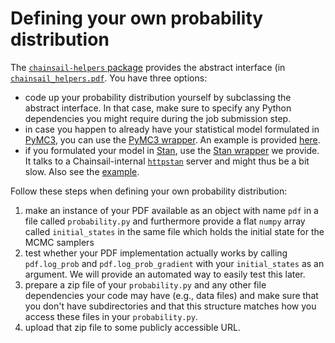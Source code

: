 # Defining your own probability distribution

The [`chainsail-helpers` package](./chainsail_helpers/README.md) provides the abstract interface (in [`chainsail_helpers.pdf`](./chainsail_helpers/chainsail_helpers/pdf/__init__.py). You have three options:
   - code up your probability distribution yourself by subclassing the abstract interface. In that case, make sure to specify any Python dependencies you might require during the job submission step.
   - in case you happen to already have your statistical model formulated in [PyMC3](https://docs.pymc.io), you can use the [PyMC3 wrapper](./chainsail_helpers/chainsail_helpers/pdf/pymc3/__init__.py). An example is provided [here](./examples/pymc3-mixture/probability.py).
   - if you formulated your model in [Stan](https://mc-stan.org), use the [Stan wrapper](./chainsail_helpers/chainsail_helpers/pdf/stan/__init__.py) we provide. It talks to a Chainsail-internal [`httpstan`](https://github.com/stan-dev/httpstan) server and might thus be a bit slow. Also see the [example](./examples/stan-mixture/probability.py).

Follow these steps when defining your own probability distribution:
1. make an instance of your PDF available as an object with name `pdf` in a file called `probability.py` and furthermore provide a flat `numpy` array called `initial_states` in the same file which holds the initial state for the MCMC samplers
2. test whether your PDF implementation actually works by calling `pdf.log_prob` and `pdf.log_prob_gradient` with your `initial_states` as an argument. We will provide an automated way to easily test this later.
3. prepare a zip file of your `probability.py` and any other file dependencies your code may have (e.g., data files) and make sure that you don't have subdirectories and that this structure matches how you access these files in your `probability.py`.
4. upload that zip file to some publicly accessible URL.
